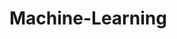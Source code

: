 # Machine-Learning
         
  
                 
                
                
        
    
   
